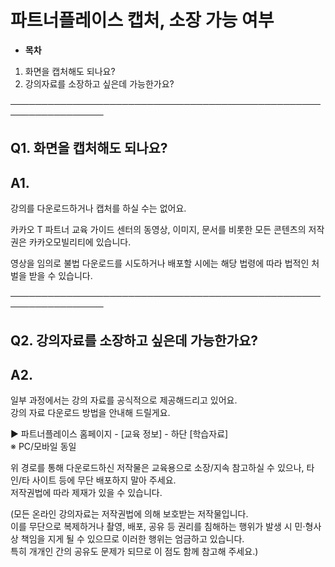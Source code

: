 # 파트너플레이스 캡처, 소장 가능 여부

* **목차**

1. 화면을 캡처해도 되나요?
2. 강의자료를 소장하고 싶은데 가능한가요?

─────────────────────────────────────────────────────────────────

**Q1. 화면을 캡처해도 되나요?**
---------------------

**A1.**
-------

강의를 다운로드하거나 캡처를 하실 수는 없어요.

카카오 T 파트너 교육 가이드 센터의 동영상, 이미지, 문서를 비롯한 모든 콘텐츠의 저작권은 카카오모빌리티에 있습니다.

영상을 임의로 불법 다운로드를 시도하거나 배포할 시에는 해당 법령에 따라 법적인 처벌을 받을 수 있습니다.

─────────────────────────────────────────────────────────────────

**Q2. 강의자료를 소장하고 싶은데 가능한가요?**
-----------------------------

**A2.**
-------

일부 과정에서는 강의 자료를 공식적으로 제공해드리고 있어요.   
강의 자료 다운로드 방법을 안내해 드릴게요.

▶ 파트너플레이스 홈페이지 - [교육 정보] - 하단 [학습자료]   
※ PC/모바일 동일

위 경로를 통해 다운로드하신 저작물은 교육용으로 소장/지속 참고하실 수 있으나, 타인/타 사이트 등에 무단 배포하지 말아 주세요.   
저작권법에 따라 제재가 있을 수 있습니다.

(모든 온라인 강의자료는 저작권법에 의해 보호받는 저작물입니다.   
이를 무단으로 복제하거나 촬영, 배포, 공유 등 권리를 침해하는 행위가 발생 시 민·형사상 책임을 지게 될 수 있으므로 이러한 행위는 엄금하고 있습니다.   
특히 개개인 간의 공유도 문제가 되므로 이 점도 함께 참고해 주세요.)